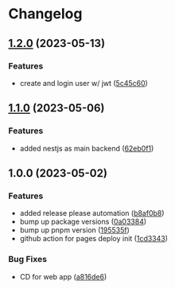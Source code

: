 # Changelog

## [1.2.0](https://github.com/fivehanz/sykofizz/compare/v1.1.0...v1.2.0) (2023-05-13)


### Features

* create and login user w/ jwt ([5c45c60](https://github.com/fivehanz/sykofizz/commit/5c45c60ad3244904c42e92001deb16a72b5feee1))

## [1.1.0](https://github.com/fivehanz/sykofizz/compare/v1.0.0...v1.1.0) (2023-05-06)


### Features

* added nestjs as main backend ([62eb0f1](https://github.com/fivehanz/sykofizz/commit/62eb0f18462a1dec36869fa59576902ca4e4447e))

## 1.0.0 (2023-05-02)


### Features

* added release please automation ([b8af0b8](https://github.com/fivehanz/sykofizz/commit/b8af0b8c6322a1db3294035e0b7dd55377698402))
* bump up package versions ([0a03384](https://github.com/fivehanz/sykofizz/commit/0a03384d8e041e76a702da3d03df779c16bd10c5))
* bump up pnpm version ([195535f](https://github.com/fivehanz/sykofizz/commit/195535f330c7d04ea0cb9b2156fa29095da996ca))
* github action for pages deploy init ([1cd3343](https://github.com/fivehanz/sykofizz/commit/1cd334339213a5b3853248919b32a3bb3473465b))


### Bug Fixes

* CD for web app ([a816de6](https://github.com/fivehanz/sykofizz/commit/a816de69cc9399eb624949820221cf7833211430))
